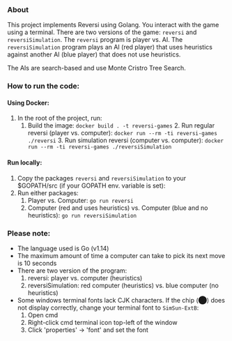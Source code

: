 ### About
This project implements Reversi using Golang. You interact with the game using a terminal. There are two versions of the game: `reversi` and `reversiSimulation`. The `reversi` program is player vs. AI. The `reversiSimulation` program plays an AI (red player) that uses heuristics against another AI (blue player) that does not use heuristics.

The AIs are search-based and use Monte Cristro Tree Search. 

### How to run the code:
#### Using Docker:
1. In the root of the project, run:
    1. Build the image: `docker build . -t reversi-games`
        2. Run regular reversi (player vs. computer):  `docker run --rm -ti reversi-games ./reversi`
        3. Run simulation reversi (computer vs. computer): `docker run --rm -ti reversi-games ./reversiSimulation`
      
#### Run locally:

1. Copy the packages `reversi` and `reversiSimulation` to your $GOPATH/src (if your GOPATH env. variable is set):
2. Run either packages:
    1. Player vs. Computer: `go run reversi`
    2. Computer (red and uses heuristics) vs. Computer (blue and no heuristics): `go run reversiSimulation`


### Please note:

* The language used is Go (v1.14)
* The maximum amount of time a computer can take to pick its next move is 10 seconds
* There are two version of the program: 
    1. reversi: player vs. computer (heuristics)
    2. reversiSimulation: red computer (heuristics) vs. blue computer (no heuristics)
* Some windows terminal fonts lack CJK characters. If the chip (⬤) does not display correctly, change your terminal font to `SimSun-ExtB`:
    1. Open cmd
    2. Right-click cmd terminal icon top-left of the window
    3. Click 'properties' -> 'font' and set the font
    
